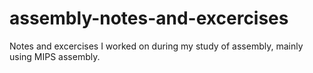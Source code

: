 # assembly-notes-and-excercises
Notes and excercises I worked on during my study of assembly, mainly using MIPS assembly. 